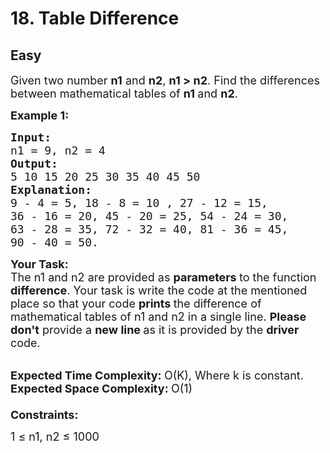 # 18. Table Difference
## Easy
<div class="problem-statement">
                <p></p><p><span style="font-size:18px">Given two number <strong>n1</strong> and <strong>n2</strong>, <strong>n1 &gt; n2</strong>. Find&nbsp;the differences between mathematical tables of <strong>n1 </strong>and <strong>n2</strong>. </span></p>

<p><span style="font-size:18px"><strong>Example 1:</strong></span></p>

<pre><span style="font-size:18px"><strong>Input:</strong>
n1 = 9, n2 =<strong> </strong>4
<strong>Output:</strong>
5 10 15 20 25 30 35 40 45 50&nbsp;
<strong>Explanation:</strong>
9 - 4 = 5, 18 - 8 = 10 , 27 - 12 = 15,
36 - 16 = 20, 45 - 20 = 25, 54 - 24 = 30,
63 - 28 = 35, 72 - 32 = 40, 81 - 36 = 45,
90 - 40 = 50.</span></pre>

<p><span style="font-size:18px"><strong>Your Task:</strong><br>
The n1 and n2 are provided as <strong>parameters </strong>to the function <strong>difference</strong>. Your task is write the code at the mentioned place so that your code <strong>prints </strong>the difference of mathematical tables of n1 and n2 in a single line. <strong>Please don't</strong> provide a <strong>new line </strong>as it is provided by the <strong>driver </strong>code.</span><br>
&nbsp;</p>

<p><span style="font-size:18px"><strong>Expected Time Complexity:&nbsp;</strong>O(K), Where k is constant.<br>
<strong>Expected Space Complexity:&nbsp;</strong>O(1)<br>
<br>
<strong>Constraints:</strong></span></p>

<p><span style="font-size:18px">1 ≤ n1, n2 ≤ 1000</span></p>
 <p></p>
            </div>